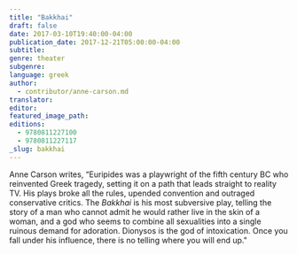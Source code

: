 ```yaml
---
title: "Bakkhai"
draft: false
date: 2017-03-10T19:40:00-04:00
publication_date: 2017-12-21T05:00:00-04:00
subtitle:
genre: theater
subgenre:
language: greek
author:
  - contributor/anne-carson.md
translator:
editor:
featured_image_path:
editions:
  - 9780811227100
  - 9780811227117
_slug: bakkhai
---
```


Anne Carson writes, “Euripides was a playwright of the fifth century BC who reinvented Greek tragedy, setting it on a path that leads straight to reality TV. His plays broke all the rules, upended convention and outraged conservative critics. The _Bakkhai_ is his most subversive play, telling the story of a man who cannot admit he would rather live in the skin of a woman, and a god who seems to combine all sexualities into a single ruinous demand for adoration. Dionysos is the god of intoxication. Once you fall under his influence, there is no telling where you will end up."

